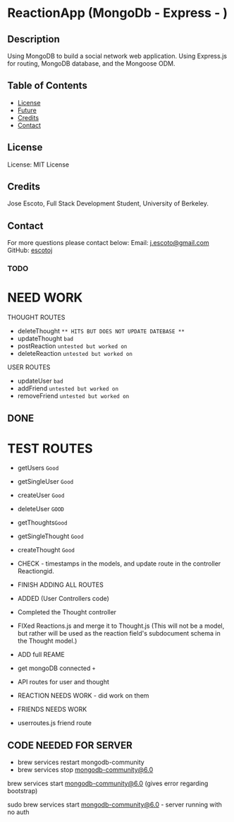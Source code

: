 # ReactionApp (MongoDb - Express - )

## Description

Using MongoDB to build a social network web application. Using Express.js for routing, MongoDB database, and the Mongoose ODM.

## Table of Contents

- [License](#License)
- [Future](#Future)
- [Credits](#Credits)
- [Contact](#Contact)

## License

License: MIT License

## Credits

Jose Escoto, Full Stack Development Student, University of Berkeley.

## Contact

For more questions please contact below:
Email: j.escoto@gmail.com
GitHub: [escotoj](https://github.com/escotoj)

### TODO

# NEED WORK

THOUGHT ROUTES
- deleteThought `** HITS BUT DOES NOT UPDATE DATEBASE **`
- updateThought `bad`
- postReaction `untested but worked on`
- deleteReaction `untested but worked on`

USER ROUTES
- updateUser `bad`
- addFriend `untested but worked on`
- removeFriend `untested but worked on`

## DONE

# TEST ROUTES 
- getUsers `Good`
- getSingleUser `Good`
- createUser `Good`
- deleteUser `GOOD`
- getThoughts`Good`
- getSingleThought `Good`
- createThought `Good`

- CHECK - timestamps in the models, and update route in the controller Reactiongid.
- FINISH ADDING ALL ROUTES
- ADDED (User Controllers code)
- Completed the Thought controller
- FIXed Reactions.js and merge it to Thought.js
  (This will not be a model, but rather will be used as the reaction field's subdocument schema in the Thought model.)
- ADD full REAME
- get mongoDB connected `+`
- API routes for user and thought
- REACTION NEEDS WORK - did work on them 
- FRIENDS NEEDS WORK
- userroutes.js friend route

## CODE NEEDED FOR SERVER

- brew services restart mongodb-community
- brew services stop mongodb-community@6.0

brew services start mongodb-community@6.0 (gives error regarding bootstrap)

sudo brew services start mongodb-community@6.0 - server running with no auth

